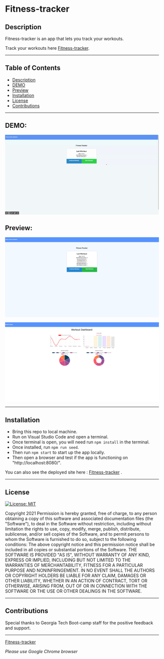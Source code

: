 # Fitness-tracker

## Description
  Fitness-tracker is an app that lets you track your workouts. 
  
  
  Track your workouts here [Fitness-tracker](https://fitness-tracker-117.herokuapp.com/).     

---
  ## Table of Contents
* [Description](#Description)
* [DEMO](#DEMO)
* [Preview](#Preview)
* [Installation](#installation)
* [License](#license)
* [Contributions](#contributions)


---
## DEMO:
![DEMO](./public/assets/img/fitness-tracker-demo.gif)

## Preview: 
![Homepage](./public/assets/img/fitness-homepage.png)

![Dashboard](./public/assets/img/fitness-dashboard.png)


---
## Installation
 - Bring this repo to local machine. 
 - Run on Visual Studio Code and open a terminal. 
 - Once terminal is open, you will need run `npm install` in the terminal. 
 - Once installed, run `npm run seed`.
 - Then run `npm start` to start up the app locally.  
 - Then open a browser and test if the app is functioning on "http://localhost:8080/". 
 
 You can also see the deployed site here : [Fitness-tracker](https://fitness-tracker-117.herokuapp.com/) .  

---

## License  

[![License: MIT](https://img.shields.io/badge/License-MIT-yellow.svg)](https://opensource.org/licenses/MIT)

Copyright 2021
Permission is hereby granted, free of charge, to any person obtaining a copy of this software and associated documentation files (the "Software"), to deal in the Software without restriction, including without limitation the rights to use, copy, modify, merge, publish, distribute, sublicense, and/or sell copies of the Software, and to permit persons to whom the Software is furnished to do so, subject to the following conditions:
The above copyright notice and this permission notice shall be included in all copies or substantial portions of the Software.
THE SOFTWARE IS PROVIDED "AS IS", WITHOUT WARRANTY OF ANY KIND, EXPRESS OR IMPLIED, INCLUDING BUT NOT LIMITED TO THE WARRANTIES OF MERCHANTABILITY, FITNESS FOR A PARTICULAR PURPOSE AND NONINFRINGEMENT. IN NO EVENT SHALL THE AUTHORS OR COPYRIGHT HOLDERS BE LIABLE FOR ANY CLAIM, DAMAGES OR OTHER LIABILITY, WHETHER IN AN ACTION OF CONTRACT, TORT OR OTHERWISE, ARISING FROM, OUT OF OR IN CONNECTION WITH THE SOFTWARE OR THE USE OR OTHER DEALINGS IN THE SOFTWARE.

---
## Contributions
Special thanks to Georgia Tech Boot-camp staff for the positive feedback and support. 


---

[Fitness-tracker](https://fitness-tracker-117.herokuapp.com/) 

 *Please use Google Chrome browser*
